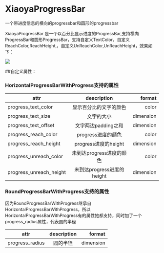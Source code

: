 # XiaoyaProgressBar
一个带进度信息的横向的progressbar和圆形的progressbar

 XiaoyaProgressBar 是一个以百分比显示进度的ProgressBar,支持横向ProgressBar和圆形ProgressBar，支持自定义TextColor，自定义ReachColor,ReachHeight,，自定义UnReachColor,UnReachHeight，效果如下：

![](https://github.com/sheng-xiaoya/XiaoyaProgressBar/blob/master/screen/progress_capture.gif)

##自定义属性：
### HorizontalProgressBarWithProgress支持的属性
| attr        | description           | format  |
| ------------- |:-------------:| -----:|
| progress_text_color     | 显示百分比的文字的颜色         | color |
| progress_text_size      | 文字的大小                     |   dimension |
| progress_text_offset    | 文字两边padding之和            |    dimension |
| progress_reach_color    | progress进度的颜色             |    color |
| progress_reach_height   | progress进度的height           |    dimension |
| progress_unreach_color  | 未到达progress进度的颜色        |    color |
| progress_unreach_height | 未到达progress进度的height      |    dimension |
### RoundProgressBarWithProgress支持的属性
因为RoundProgressBarWithProgress继承自HorizontalProgressBarWithProgress，所以HorizontalProgressBarWithProgress有的属性她都支持，同时加了一个progress_radius属性，代表圆的半径

| attr        | description           | format  |
| ------------- |:-------------:| -----:|
| progress_radius     | 圆的半径         | dimension |
